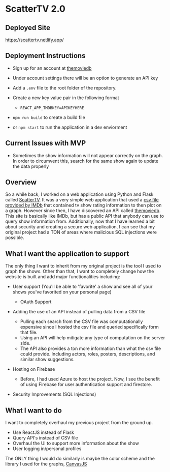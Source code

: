 # ScatterTV 2.0

<h2>Deployed Site</h2>

https://scattertv.netlify.app/


<h2>Deployment Instructions</h2>

- Sign up for an account at [themoviedb](https://www.themoviedb.org/?language=en-US)

- Under account settings there will be an option to generate an API key

- Add a `.env` file to the root folder of the repository.

- Create a new key value pair in the following format
  - `REACT_APP_TMDBKEY=APIKEYHERE`

- `npm run build` to create a build file

- or `npm start` to run the application in a dev enviorment

<h2>Current Issues with MVP</h2>

- Sometimes the show information will not appear correctly on the graph. In order to circumvent this, search for the same show again to update the data properly


<h2>Overview</h2>

So a while back, I worked on a web application using Python and Flask called [ScatterTV](https://github.com/mirackara/projectscatter). It was a very simple web application that used a [csv file provided by IMDb](https://datasets.imdbws.com/) that contained tv show rating information to then plot on a graph. However since then, I have discovered an API called [themoviedb](https://www.themoviedb.org/?language=en-US). This site is basically like IMDb, but has a public API that anybody can use to query show information from. Additionally, now that I have learned a bit about security and creating a secure web application, I can see that my original project had a TON of areas where malicious SQL injections were possible.

<h2> What I want the application to support </h2>
The only thing I want to inherit from my original project is the tool I used to graph the shows. Other than that, I want to completely change how the website is built and add major functionalities including:

- User support (You'll be able to 'favorite' a show and see all of your shows you've favorited on your personal page)
  - OAuth Support

- Adding the use of an API instead of pulling data from a CSV file
  - Pulling each search from the CSV file was computationally expensive since I hosted the csv file and queried specifically form that file.
  - Using an API will help mitigate any type of computation on the server side.
  - The API also provides a ton more information than what the csv file could provide. Including actors, roles, posters, descriptions, and similar show suggestions.

- Hosting on Firebase
  - Before, I had used Azure to host the project. Now, I see the benefit of using Firebase for user authentication support and firestore.
  
- Security Improvements (SQL Injections)


<h2> What I want to do </h2>

I want to completely overhaul my previous project from the ground up. 
 
 - Use ReactJS instead of Flask
 - Query API's instead of CSV file
 - Overhaul the UI to support more information about the show
 - User logging in/personal profiles

The ONLY thing I would do similarly is maybe the color scheme and the library I used for the graphs, [CanvasJS](https://canvasjs.com/) 
